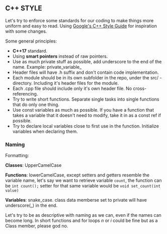 
## C++ STYLE

Let's try to enforce some standards for our coding to make things more uniform and easy to read.
Using <a href="https://google.github.io/styleguide/cppguide.html" target="_blank">Google's C++ Style Guide</a> for inspiration with some changes.

Some general principles:
<ul>
  <li><b>C++17</b> standard.</li>
  <li>Using <b>smart pointers</b> instead of raw pointers.</li>
  <li>Use as much private stuff as possible, add underscore to the end of the name. Example: private_variable_</li>
  <li>Header files will have .h suffix and don't contain code implementation.</li>
  <li>Each module should be in its own subfolder in the repo, under the src/ -directory. Including it's header files for the module. </li>
  <li>Each .cpp file should include only it's own header file. No cross-referencing.</li>
  <li>Try to write short functions. Separate single tasks into single functions that do only one thing.</li>
  <li>Use const variables as much as possible. If you have a function that takes a variable that it doesn't need to modify, take it in as a const ref if possible.</li>
  <li>Try to declare local variables close to first use in the function. Initialize variables when declaring them.</li>
</ul>

### Naming

Formatting:

**Classes**: UpperCamelCase

**Functions**: lowerCamelCase, except setters and getters resemble the variable name, let's say we want to retrieve variable ```count```, the function can be ```int count();```
setter for that same variable would be ```void set_count(int value)```

**Variables**: snake_case. class data memberse set to private will have underscore(_) in the end.

Let's try to be as descriptive with naming as we can, even if the names can become long. In short functions and for loops _n_ or _i_ could be fine but as a Class member, please god no.


